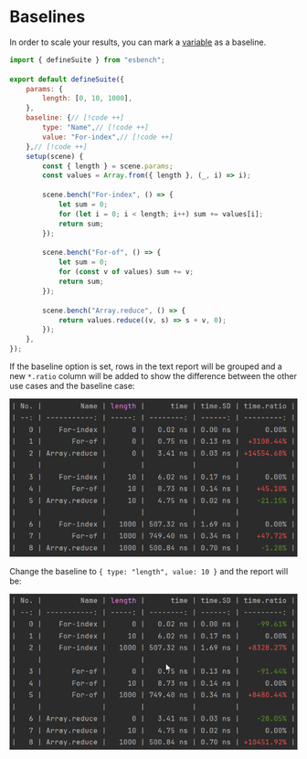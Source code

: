 # Baselines

In order to scale your results, you can mark a [variable](./parameterization#variables) as a baseline.

```javascript
import { defineSuite } from "esbench";

export default defineSuite({
	params: {
		length: [0, 10, 1000],
	},
	baseline: {// [!code ++]
		type: "Name",// [!code ++]
		value: "For-index",// [!code ++]
	},// [!code ++]
	setup(scene) {
		const { length } = scene.params;
		const values = Array.from({ length }, (_, i) => i);

		scene.bench("For-index", () => {
			let sum = 0;
			for (let i = 0; i < length; i++) sum += values[i];
			return sum;
		});

		scene.bench("For-of", () => {
			let sum = 0;
			for (const v of values) sum += v;
			return sum;
		});

		scene.bench("Array.reduce", () => {
			return values.reduce((v, s) => s + v, 0);
		});
	},
});
```

If the baseline option is set, rows in the text report will be grouped and a new `*.ratio` column will be added to show the difference between the other use cases and the baseline case:

![Text Report 1](./baseline1.webp)

Change the baseline to `{ type: "length", value: 10 }` and the report will be:

![Text Report 2](./baseline2.webp)
